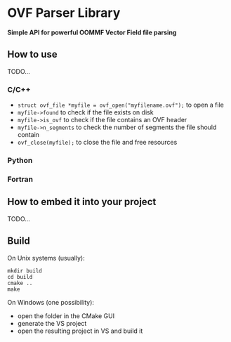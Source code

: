 OVF Parser Library
=================================
**Simple API for powerful OOMMF Vector Field file parsing**<br />


How to use
---------------------------------

TODO...

### C/C++
- `struct ovf_file *myfile = ovf_open("myfilename.ovf");` to open a file
- `myfile->found` to check if the file exists on disk
- `myfile->is_ovf` to check if the file contains an OVF header
- `myfile->n_segments` to check the number of segments the file should contain
- `ovf_close(myfile);` to close the file and free resources

### Python

### Fortran


How to embed it into your project
---------------------------------

TODO...


Build
---------------------------------

On Unix systems (usually):
```
mkdir build
cd build
cmake ..
make
```

On Windows (one possibility):
- open the folder in the CMake GUI
- generate the VS project
- open the resulting project in VS and build it